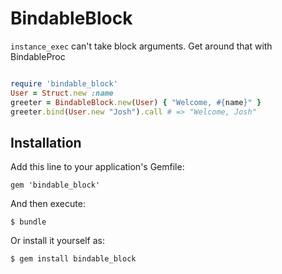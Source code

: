 # BindableBlock

`instance_exec` can't take block arguments. Get around that with BindableProc

```ruby

require 'bindable_block'
User = Struct.new :name
greeter = BindableBlock.new(User) { "Welcome, #{name}" }
greeter.bind(User.new "Josh").call # => "Welcome, Josh"

```


## Installation

Add this line to your application's Gemfile:

    gem 'bindable_block'

And then execute:

    $ bundle

Or install it yourself as:

    $ gem install bindable_block
